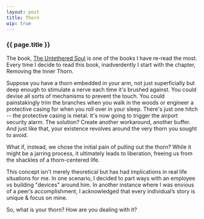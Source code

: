```yaml
---
layout: post
title: Thorn
wip: true  
---
```


### {{ page.title }}

The book, [The Untethered Soul][1] is one of the books I have re-read the most. Every time I decide to read this book, inadverdently I start with the chapter, Removing the Inner Thorn. 

Suppose you have a thorn embedded in your arm, not just superficially but deep enough to stimulate a nerve each time it's brushed against. You could devise all sorts of mechanisms to prevent the touch. You could painstakingly trim the branches when you walk in the woods or engineer a protective casing for when you roll over in your sleep. There's just one hitch -- the protective casing is metal. It's now going to trigger the airport security alarm. The solution? Create another workaround, another buffer. And just like that, your existence revolves around the very thorn you sought to avoid. 

What if, instead, we chose the initial pain of pulling out the thorn? While it might be a jarring process, it ultimately leads to liberation, freeing us from the shackles of a thorn-centered life.

This concept isn't merely theoretical but has had implications in real life situations for me. 
In one scenario, I decided to part ways with an employee vs building "devices" around him. In another instance where I was envious of a peer’s accomplishment, I acknowledged that every individual’s story is unique & focus on mine. 

So, what is your thorn? How are you dealing with it?

[1]: https://www.amazon.com/Untethered-Soul-Journey-Beyond-Yourself/dp/1572245379